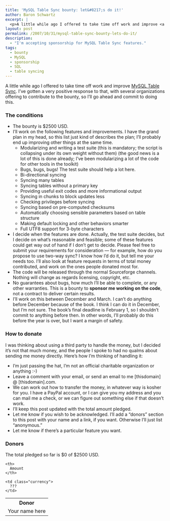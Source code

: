 ```yaml
---
title: 'MySQL Table Sync bounty: let&#8217;s do it!'
author: Baron Schwartz
excerpt: |
  <p>A little while ago I offered to take time off work and improve <a href="http://mysqltoolkit.sourceforge.net/">MySQL Table Sync</a>.  I've gotten a very positive response to that, with several organizations offering to contribute to the bounty, so I'll go ahead and commit to doing this.  Read on for the details.</p>
layout: post
permalink: /2007/10/31/mysql-table-sync-bounty-lets-do-it/
description:
  - "I'm accepting sponsorship for MySQL Table Sync features."
tags:
  - bounty
  - MySQL
  - sponsorship
  - SQL
  - table syncing
---
```

A little while ago I offered to take time off work and improve [MySQL Table Sync][1]. I&#8217;ve gotten a very positive response to that, with several organizations offering to contribute to the bounty, so I&#8217;ll go ahead and commit to doing this.

### The conditions

*   The bounty is $2500 USD.
*   I&#8217;ll work on the following features and improvements. I have the grand plan in my head, so this list just kind of describes the plan; I&#8217;ll probably end up improving other things at the same time. 
    *   Modularizing and writing a test suite (this is mandatory; the script is collapsing under its own weight without them) (the good news is a lot of this is done already; I&#8217;ve been modularizing a lot of the code for other tools in the toolkit)
    *   Bugs, bugs, bugs! The test suite should help a lot here.
    *   Bi-directional syncing
    *   Syncing many tables
    *   Syncing tables without a primary key
    *   Providing useful exit codes and more informational output
    *   Syncing in chunks to block updates less
    *   Checking privileges before syncing
    *   Syncing based on pre-computed checksums
    *   Automatically choosing sensible parameters based on table structure
    *   Making default locking and other behaviors smarter
    *   Full UTF8 support for 3-byte characters
*   I decide when the features are done. Actually, the test suite decides, but I decide on what&#8217;s reasonable and feasible; some of these features could get way out of hand if I don&#8217;t get to decide. Please feel free to submit your requirements for consideration &#8212; for example, how do you propose to use two-way sync? I know how I&#8217;d do it, but tell me your needs too. I&#8217;ll also look at feature requests in terms of total money contributed, and work on the ones people donated most for.
*   The code will be released through the normal Sourceforge channels. Nothing will change as regards licensing, copyright, etc.
*   No guarantees about bugs, how much I&#8217;ll be able to complete, or any other warranties. This is a bounty to **sponsor me working on the code**, not a contract to deliver certain results.
*   I&#8217;ll work on this between December and March. I can&#8217;t do anything before December because of the book. I think I can do it in December, but I&#8217;m not sure. The book&#8217;s final deadline is February 1, so I shouldn&#8217;t commit to anything before then. In other words, I&#8217;ll probably do this before the year is over, but I want a margin of safety.

### How to donate

I was thinking about using a third party to handle the money, but I decided it&#8217;s not that much money, and the people I spoke to had no qualms about sending me money directly. Here&#8217;s how I&#8217;m thinking of handling it:

*   I&#8217;m just passing the hat, I&#8217;m not an official charitable organization or anything :-)
*   Leave a comment with your email, or send an email to me [thisdomain] @ [thisdomain].com.
*   We can work out how to transfer the money, in whatever way is kosher for you. I have a PayPal account, or I can give you my address and you can mail me a check, or we can figure out something else if that doesn&#8217;t work.
*   I&#8217;ll keep this post updated with the total amount pledged.
*   Let me know if you wish to be acknowledged. I&#8217;ll add a &#8220;donors&#8221; section to this post with your name and a link, if you want. Otherwise I&#8217;ll just list &#8220;anonymous.&#8221;
*   Let me know if there&#8217;s a particular feature you want.

### Donors

The total pledged so far is $0 of $2500 USD.

<table class="borders compact collapsed">
  <tr>
    <th>
      Donor
    </th>
    
    <th>
      Amount
    </th>
  </tr>
  
  <tr>
    <td>
      Your name here
    </td>
    
    <td class="currency">
      ???
    </td>
  </tr>
</table>

 [1]: http://code.google.com/p/maatkit/